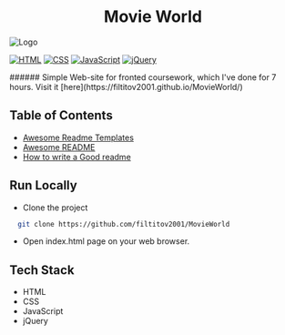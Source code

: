 
<h1 align="center"> Movie World </h1>




![Logo](https://dev-to-uploads.s3.amazonaws.com/uploads/articles/th5xamgrr6se0x5ro4g6.png)

    
[![HTML](https://img.shields.io/badge/HTML-5-red)](https://www.html.com/)
[![CSS](https://img.shields.io/badge/CSS-3-blue)](https://www.w3.org/Style/CSS/Overview.en.html)
[![JavaScript](https://img.shields.io/badge/JavaScript--yellow)](https://www.javascript.com)
[![jQuery](https://img.shields.io/badge/jQuery-3.4.1-yellowgreen)](https://jquery.com)

  
<div align="centre">
###### Simple Web-site for fronted coursework, which I've done for 7 hours. Visit it [here](https://filtitov2001.github.io/MovieWorld/)
</div>



  
## Table of Contents

 - [Awesome Readme Templates](https://awesomeopensource.com/project/elangosundar/awesome-README-templates)
 - [Awesome README](https://github.com/matiassingers/awesome-readme)
 - [How to write a Good readme](https://bulldogjob.com/news/449-how-to-write-a-good-readme-for-your-github-project)

  
## Run Locally


- Clone the project

```bash
  git clone https://github.com/filtitov2001/MovieWorld
```

- Open index.html page on your web browser.



  
## Tech Stack

* HTML
* CSS
* JavaScript
* jQuery


  